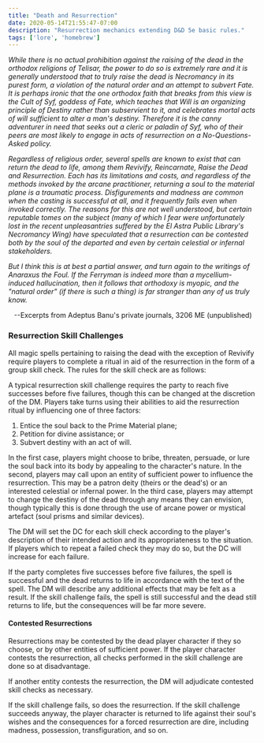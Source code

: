 ```yaml
---
title: "Death and Resurrection"
date: 2020-05-14T21:55:47-07:00
description: "Resurrection mechanics extending D&D 5e basic rules."
tags: ['lore', 'homebrew']
---
```


*While there is no actual prohibition against the raising of the dead in the orthodox religions of
Telisar, the power to do so is extremely rare and it is generally understood that to truly raise the
dead is Necromancy in its purest form, a violation of the natural order and an attempt to subvert
Fate.  It is perhaps ironic that the one orthodox faith that breaks from this view is the Cult of
Syf, goddess of Fate, which teaches that Will is an organizing principle of Destiny rather than
subservient to it, and celebrates mortal acts of will sufficient to alter a man's destiny. Therefore
it is the canny adventurer in need that seeks out a cleric or paladin of Syf, who of their peers are
most likely to engage in acts of resurrection on a No-Questions-Asked policy.*

*Regardless of religious order, several spells are known to exist that can return the dead to life,
among them Revivify, Reincarnate, Raise the Dead and Resurrection. Each has its limitations and
costs, and regardless of the methods invoked by the arcane practitioner, returning a soul to the
material plane is a traumatic process. Disfigurements and madness are common when the casting is
successful at all, and it frequently fails even when invoked correctly. The reasons for this are not
well understood, but certain reputable tomes on the subject (many of which I fear were unfortunately
lost in the recent unpleasantries suffered by the El Astra Public Library's Necromancy Wing) have
speculated that a resurrection can be contested both by the soul of the departed and even by certain
celestial or infernal stakeholders.*

*But I think this is at best a partial answer, and turn again to
the writings of Anaraxus the Foul. If the Ferryman is indeed more than a mycellium-induced
hallucination, then it follows that orthodoxy is myopic, and the "natural order" (if there is such a
thing) is far stranger than any of us truly know.*

&nbsp;&nbsp;&nbsp;--Excerpts from Adeptus Banu's private journals, 3206 ME (unpublished)

### Resurrection Skill Challenges

All magic spells pertaining to raising the dead with the exception of Revivify require players to
complete a ritual in aid of the resurrection in the form of a group skill check. The rules for the
skill check are as follows:

A typical resurrection skill challenge requires the party to reach five successes before five
failures, though this can be changed at the discretion of the DM. Players take turns using their
abilities to aid the resurrection ritual by influencing one of three factors:

1. Entice the soul back to the Prime Material plane;
1. Petition for divine assistance; or
1. Subvert destiny with an act of will.

In the first case, players might choose to bribe, threaten, persuade, or lure the soul back into its
body by appealing to the character's nature. In the second, players may call upon an entity of
sufficient power to influence the resurrection. This may be a patron deity (theirs or the dead's) 
or an interested celestial or infernal power. In the third case, players may attempt to change the
destiny of the dead through any means they can envision, though typically this is done through the
use of arcane power or mystical artefact (soul prisms and similar devices).

The DM will set the DC for each skill check according to the player's description of their intended
action and its appropriateness to the situation. If players which to repeat a failed check they may
do so, but the DC will increase for each failure.

If the party completes five successes before five failures, the spell is successful and the dead
returns to life in accordance with the text of the spell. The DM will describe any additional
effects that may be felt as a result. If the skill challenge fails, the spell is still successful
and the dead still returns to life, but the consequences will be far more severe.

#### Contested Resurrections

Resurrections may be contested by the dead player character if they so choose, or by other entities
of sufficient power. If the player character contests the resurrection, all checks performed in the
skill challenge are done so at disadvantage.

If another entity contests the resurrection, the DM will adjudicate contested skill checks as
necessary.

If the skill challenge fails, so does the resurrection. If the skill challenge succeeds anyway, the
player character is returned to life against their soul's wishes and the consequences for a forced
resurrection are dire, including madness, possession, transfiguration, and so on.
